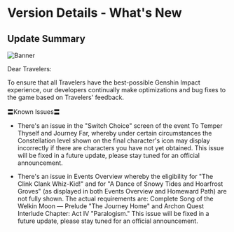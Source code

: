 # Version Details - What's New 
## Update Summary
![Banner](https://sdk.hoyoverse.com/upload/announcement/2020/11/11/0c4d0c742dde8334be30352fa3f5fb5b_4067277611421326976.jpg)

Dear Travelers:

To ensure that all Travelers have the best-possible Genshin Impact experience, our developers continually make optimizations and bug fixes to the game based on Travelers' feedback.

〓Known Issues〓

- There's an issue in the "Switch Choice" screen of the event To Temper Thyself and Journey Far, whereby under certain circumstances the Constellation level shown on the final character's icon may display incorrectly if there are characters you have not yet obtained. This issue will be fixed in a future update, please stay tuned for an official announcement.

- There's an issue in Events Overview whereby the eligibility for "The Clink Clank Whiz-Kid!" and for "A Dance of Snowy Tides and Hoarfrost Groves" (as displayed in both Events Overview and Homeward Path) are not fully shown. The actual requirements are: Complete Song of the Welkin Moon — Prelude "The Journey Home" and Archon Quest Interlude Chapter: Act IV "Paralogism." This issue will be fixed in a future update, please stay tuned for an official announcement.

